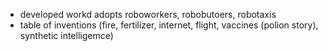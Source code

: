 - developed workd adopts roboworkers, robobutoers, robotaxis
- table of inventions (fire, fertilizer, internet, flight, vaccines (polion story), synthetic intelligemce)
